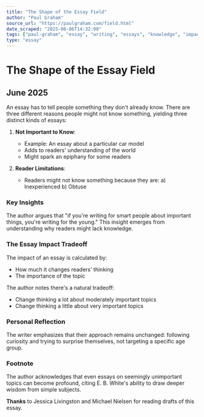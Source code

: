 ```yaml
---
title: "The Shape of the Essay Field"
author: "Paul Graham"
source_url: "https://paulgraham.com/field.html"
date_scraped: "2025-08-06T14:32:00"
tags: ["paul-graham", "essay", "writing", "essays", "knowledge", "impact"]
type: "essay"
---
```


# The Shape of the Essay Field

## June 2025

An essay has to tell people something they don't already know. There are three different reasons people might not know something, yielding three distinct kinds of essays:

1. **Not Important to Know**: 
   - Example: An essay about a particular car model
   - Adds to readers' understanding of the world
   - Might spark an epiphany for some readers

2. **Reader Limitations**:
   - Readers might not know something because they are:
     a) Inexperienced
     b) Obtuse

### Key Insights

The author argues that "if you're writing for smart people about important things, you're writing for the young." This insight emerges from understanding why readers might lack knowledge.

### The Essay Impact Tradeoff

The impact of an essay is calculated by:
- How much it changes readers' thinking
- The importance of the topic

The author notes there's a natural tradeoff:
- Change thinking a lot about moderately important topics
- Change thinking a little about very important topics

### Personal Reflection

The writer emphasizes that their approach remains unchanged: following curiosity and trying to surprise themselves, not targeting a specific age group.

### Footnote

The author acknowledges that even essays on seemingly unimportant topics can become profound, citing E. B. White's ability to draw deeper wisdom from simple subjects.

**Thanks** to Jessica Livingston and Michael Nielsen for reading drafts of this essay.